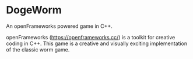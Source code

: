 # DogeWorm
An openFrameworks powered game in C++. 

openFrameworks (https://openframeworks.cc/) is a toolkit for creative coding in C++. This game is a creative and visually exciting implementation of the classic worm game.

